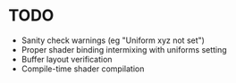 # TODO
 - Sanity check warnings (eg "Uniform xyz not set")
 - Proper shader binding intermixing with uniforms setting
 - Buffer layout verification
 - Compile-time shader compilation
